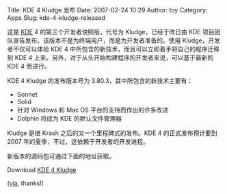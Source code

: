 Title: KDE 4 Kludge 发布
Date: 2007-02-24 10:29
Author: toy
Category: Apps
Slug: kde-4-kludge-released

这是 [KDE](http://www.kde.org/) 4 的第三个开发者快照版，代号为
Kludge，已经于昨日由 KDE
项目团队宣告发布。该版本不是为终端用户，而是为开发者准备的。使用
Kludge，开发者不仅可以体验 KDE 4
中所包含的新技术，而且可以立即着手将自己的程序迁移到 KDE 4
上来。另外，对于从头开始构建程序的开发者来说，可以基于最新的 KDE 4
而进行。

KDE 4 Kludge 的发布版本号为 3.80.3，其中所包含的新技术主要有：

-   Sonnet
-   Solid
-   针对 Windows 和 Mac OS 平台的支持而作出的许多改进
-   Dolphin 将成为 KDE 的默认文件管理器

Kludge 是继 Krash 之后的又一个里程碑式的发布。KDE 4 的正式发布预计要到
2007 年的夏季，不过，这依赖于开发者的开发进程。

新版本的源码包可通过下面的地址获取。

Download [KDE 4 Kludge](http://www.kde.org/info/3.80.3.php)

([via](http://dot.kde.org/1172249109/), thanks!)
